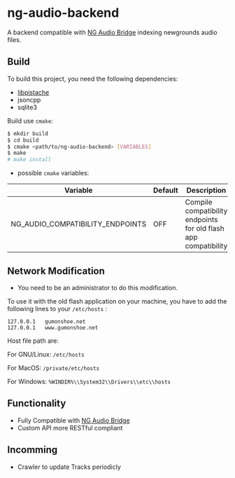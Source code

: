 # ng-audio-backend

A backend compatible with [NG Audio Bridge](https://www.newgrounds.com/portal/view/553053) indexing newgrounds audio files.

## Build

To build this project, you need the following dependencies:

* [libpistache](https://github.com/pistacheio/pistache/)
* jsoncpp
* sqlite3

Build use `cmake`:

```sh
$ mkdir build
$ cd build
$ cmake <path/to/ng-audio-backend> [VARIABLES]
$ make
# make install
```

* possible `cmake` variables:

| Variable                            | Default | Description                                                     |
| ----------------------------------- | ------- | --------------------------------------------------------------- |
| NG\_AUDIO\_COMPATIBILITY\_ENDPOINTS | OFF     | Compile compatibility endpoints for old flash app compatibility |

## Network Modification

* You need to be an administrator to do this modification.

To use it with the old flash application on your machine, you have to add the following lines to your `/etc/hosts` :
```
127.0.0.1	gumonshoe.net
127.0.0.1	www.gumonshoe.net
```

Host file path are:

For GNU/Linux: `/etc/hosts`

For MacOS: `/private/etc/hosts`

For Windows: `%WINDIR%\\System32\\Drivers\\etc\\hosts`

## Functionality

* Fully Compatible with [NG Audio Bridge](https://www.newgrounds.com/portal/view/553053)
* Custom API more RESTful compliant

## Incomming

* Crawler to update Tracks periodicly


